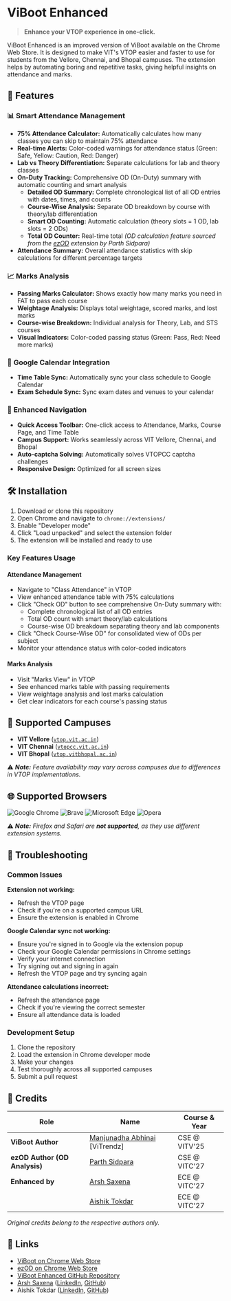# ViBoot Enhanced

> **Enhance your VTOP experience in one-click.**

ViBoot Enhanced is an improved version of ViBoot available on the Chrome Web Store. It is designed to make VIT's VTOP easier and faster to use for students from the Vellore, Chennai, and Bhopal campuses. The extension helps by automating boring and repetitive tasks, giving helpful insights on attendance and marks.

## 🚀 Features

### 📊 **Smart Attendance Management**

- **75% Attendance Calculator:** Automatically calculates how many classes you can skip to maintain 75% attendance
- **Real-time Alerts:** Color-coded warnings for attendance status (Green: Safe, Yellow: Caution, Red: Danger)
- **Lab vs Theory Differentiation:** Separate calculations for lab and theory classes
- **On-Duty Tracking:** Comprehensive OD (On-Duty) summary with automatic counting and smart analysis
    - **Detailed OD Summary:** Complete chronological list of all OD entries with dates, times, and counts
    - **Course-Wise Analysis:** Separate OD breakdown by course with theory/lab differentiation
    - **Smart OD Counting:** Automatic calculation (theory slots = 1 OD, lab slots = 2 ODs)
    - **Total OD Counter:** Real-time total
      _(OD calculation feature sourced from the [ezOD](https://chromewebstore.google.com/detail/ezod/hcjjembkbilgkojhpapcffibhandgokh) extension by Parth Sidpara)_
- **Attendance Summary:** Overall attendance statistics with skip calculations for different percentage targets

### 📈 **Marks Analysis**

- **Passing Marks Calculator:** Shows exactly how many marks you need in FAT to pass each course
- **Weightage Analysis:** Displays total weightage, scored marks, and lost marks
- **Course-wise Breakdown:** Individual analysis for Theory, Lab, and STS courses
- **Visual Indicators:** Color-coded passing status (Green: Pass, Red: Need more marks)

### 📅 **Google Calendar Integration**

- **Time Table Sync:** Automatically sync your class schedule to Google Calendar
- **Exam Schedule Sync:** Sync exam dates and venues to your calendar

### 🎯 **Enhanced Navigation**

- **Quick Access Toolbar:** One-click access to Attendance, Marks, Course Page, and Time Table
- **Campus Support:** Works seamlessly across VIT Vellore, Chennai, and Bhopal
- **Auto-captcha Solving:** Automatically solves VTOPCC captcha challenges
- **Responsive Design:** Optimized for all screen sizes

## 🛠️ Installation

1. Download or clone this repository
2. Open Chrome and navigate to `chrome://extensions/`
3. Enable "Developer mode"
4. Click "Load unpacked" and select the extension folder
5. The extension will be installed and ready to use

### Key Features Usage

#### Attendance Management

- Navigate to "Class Attendance" in VTOP
- View enhanced attendance table with 75% calculations
- Click "Check OD" button to see comprehensive On-Duty summary with:
    - Complete chronological list of all OD entries
    - Total OD count with smart theory/lab calculations
    - Course-wise OD breakdown separating theory and lab components
- Click "Check Course-Wise OD" for consolidated view of ODs per subject
- Monitor your attendance status with color-coded indicators

#### Marks Analysis

- Visit "Marks View" in VTOP
- See enhanced marks table with passing requirements
- View weightage analysis and lost marks calculation
- Get clear indicators for each course's passing status

## 🏫 Supported Campuses

- **VIT Vellore** ([`vtop.vit.ac.in`](https://vtop.vit.ac.in))
- **VIT Chennai** ([`vtopcc.vit.ac.in`](https://vtopcc.vit.ac.in))
- **VIT Bhopal** ([`vtop.vitbhopal.ac.in`](https://vtop.vitbhopal.ac.in))

⚠️ _**Note:** Feature availability may vary across campuses due to differences in VTOP implementations._

## 🌐 Supported Browsers

![Google Chrome](https://img.shields.io/badge/Google%20Chrome-4285F4?style=for-the-badge&logo=GoogleChrome&logoColor=white)
![Brave](https://img.shields.io/badge/Brave-FB542B?style=for-the-badge&logo=Brave&logoColor=white)
![Microsoft Edge](https://img.shields.io/badge/Microsoft%20Edge-0078D7?style=for-the-badge&logo=Microsoft-edge&logoColor=white)
![Opera](https://img.shields.io/badge/Opera-FF1B2D?style=for-the-badge&logo=Opera&logoColor=white)

⚠️ _**Note:** Firefox and Safari are **not supported**, as they use different extension systems._

## 🐛 Troubleshooting

### Common Issues

**Extension not working:**

- Refresh the VTOP page
- Check if you're on a supported campus URL
- Ensure the extension is enabled in Chrome

**Google Calendar sync not working:**

- Ensure you're signed in to Google via the extension popup
- Check your Google Calendar permissions in Chrome settings
- Verify your internet connection
- Try signing out and signing in again
- Refresh the VTOP page and try syncing again

**Attendance calculations incorrect:**

- Refresh the attendance page
- Check if you're viewing the correct semester
- Ensure all attendance data is loaded

### Development Setup

1. Clone the repository
2. Load the extension in Chrome developer mode
3. Make your changes
4. Test thoroughly across all supported campuses
5. Submit a pull request

## 👥 Credits

| **Role**                      | **Name**                                                                         | **Course & Year** |
| ----------------------------- | -------------------------------------------------------------------------------- | ----------------- |
| **ViBoot Author**             | [Manjunadha Abhinai](https://www.linkedin.com/in/manjunadha-abhinai/) [ViTrendz] | CSE @ VITV'25     |
| **ezOD Author (OD Analysis)** | [Parth Sidpara](https://www.linkedin.com/in/parthsidpara/)                       | CSE @ VITC'27     |
| **Enhanced by**               | [Arsh Saxena](https://www.github.com/arshsaxena)                                 | ECE @ VITC'27     |
|                               | [Aishik Tokdar](https://www.github.com/AishikTokdar)                             | ECE @ VITC'27     |

_Original credits belong to the respective authors only._

## 🔗 Links

- [ViBoot on Chrome Web Store](https://chromewebstore.google.com/detail/viboot/mhbflefepokengbccinkmfhokjkphbol)
- [ezOD on Chrome Web Store](https://chromewebstore.google.com/detail/ezod/hcjjembkbilgkojhpapcffibhandgokh)
- [ViBoot Enhanced GitHub Repository](https://github.com/arshsaxena/ViBoot-Enhanced)
- [Arsh Saxena](https://www.arshsaxena.in) ([LinkedIn](https://www.linkedin.com/in/arshsaxena), [GitHub](https://www.github.com/arshsaxena))
- Aishik Tokdar ([LinkedIn](https://www.linkedin.com/in/aishiktokdar), [GitHub](https://www.github.com/AishikTokdar))
